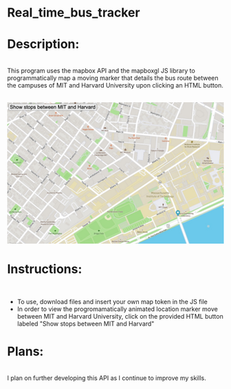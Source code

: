 # Real_time_bus_tracker
<h1>Description:</h1><br>
This program uses the mapbox API and the mapboxgl JS library to programmatically map a moving marker that details the bus route between the campuses of MIT and Harvard University upon clicking an HTML button.<br>

<br><img src='map.jpg'>

<h1>Instructions:</h1><br>
<ul>
    <li>To use, download files and insert your own map token in the JS file 
    <li>In order to view the progromamatically animated location marker move between MIT and Harvard University, click on the provided HTML button labeled "Show stops between MIT and Harvard"<br>
</ul>

<h1>Plans:</h1><br>
I plan on further developing this API as I continue to improve my skills.
